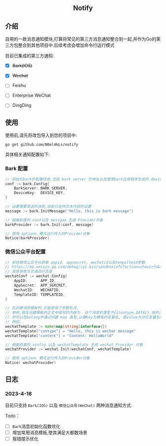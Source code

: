 <h2 align='center'>Notify</h2>

## 介绍

自用的一款消息通知模块,打算将常见的第三方消息通知整合到一起,并作为Go的第三方包整合到其他项目中.后续考虑会增加命令行运行模式

目前已集成的第三方通知:

- [x] ~~Bark(IOS)~~

- [x] ~~Wechat~~
- [ ] Feishu
- [ ] Enterprise WeChat
- [ ] DingDing



## 使用

使用前,请先将改包导入到您的项目中:

```
go get github.com/N0el4kLs/notify
```



具体相关通知配置如下:

### Bark 配置

```go
// 初始化bark的配置信息,包括 bark server 的地址以及使用bark应用程序生成的 devicekey
conf := bark.Config{
	BarkServer: BARK_SERVER,
	DeviceKey:  DEVICE_KEY,
}

// 设置需要发送的消息,目前只支持文本内容的设置
message := bark.InitMessage("Hello, this is bark message")

// 根据前面的 conf以及 messgae 生成 Provider对象
barkProvider := bark.Init(conf, message)

// 使用 options 模式运行传入的Provider对象
Notice(barkProvider)
```



### 微信公众平台配置

```go
// 前往微信公众平台获取 appid, appsecret, wechatid以及tempalteid参数
// https://mp.weixin.qq.com/debug/cgi-bin/sandboxinfo?action=showinfo&t=sandbox/
// 具体获取方式请自行百度
wechatConf := wechat.Config{
	AppID:      APP_ID,
	AppSecret:  APP_SERCRET,
	WechatID:   WECHATID,
	TemplateID: TEMPLATEID,
}

// 在创建消息模板时,可能使用了参数形式,
// 举例,我在创建模板的正文中填写的内容为  这个消息的类型为{{contype.DATA}},他的正文如下:{{content.DATA}}
// 你可以在Golang中通过创建 map 类型,以键key为模板的变量名, 值value为对应变量名填充的值
// 例如:
wechatTemplate := make(map[string]interface{})
wechatTemplate["contype"] = "Hello, this is wechat message"
wechatTemplate["content"] = "Content: HelloWorld"

// 根据前面的 config 以及 wechatTemplate 生成 wechat Provider 对象
wechatProvider := wechat.Init(wechatConf, wechatTemplate)

// 使用 options 模式运行传入的Provider对象
Notice( wechatProvider)
```





## 日志

### 2023-4-18

目前只支持 `Bark(IOS)` 以及 `微信公众号(WeChat)` 两种消息通知方式.

Todo：

- [ ] `Bark`消息初始化函数优化
- [ ] 增加常用消息模板,使其满足大都数场景
- [ ] 报错提示优化